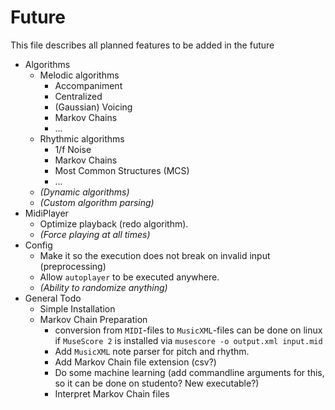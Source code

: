 # Future
This file describes all planned features to be added in the future

- Algorithms
    - Melodic algorithms
        - Accompaniment
        - Centralized
        - (Gaussian) Voicing
        - Markov Chains
        - ...
    - Rhythmic algorithms
        - 1/f Noise
        - Markov Chains
        - Most Common Structures (MCS)
        - ...
    - _(Dynamic algorithms)_
    - _(Custom algorithm parsing)_
- MidiPlayer
    - Optimize playback (redo algorithm).
    - _(Force playing at all times)_
- Config
    - Make it so the execution does not break on invalid input (preprocessing)
    - Allow `autoplayer` to be executed anywhere.
    - _(Ability to randomize anything)_
- General Todo
    - Simple Installation
    - Markov Chain Preparation
        - conversion from `MIDI`-files to `MusicXML`-files can be done on linux if `MuseScore 2` is installed via `musescore -o output.xml input.mid`
        - Add `MusicXML` note parser for pitch and rhythm.
        - Add Markov Chain file extension (csv?)
        - Do some machine learning (add commandline arguments for this, so it can be done on studento? New executable?)
        - Interpret Markov Chain files
